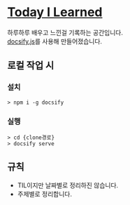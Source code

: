 # [Today I Learned](https://ginameee.github.io/TIL)

하루하루 배우고 느낀걸 기록하는 공간입니다. <br>
[docsify.js](https://docsify.js.org/#/)를 사용해 만들어졌습니다.

## 로컬 작업 시

### 설치

```
> npm i -g docsify
```

### 실행

```
> cd {clone경로}
> docsify serve
```

## 규칙

- TIL이지만 날짜별로 정리하진 않습니다.
- 주제별로 정리합니다.
